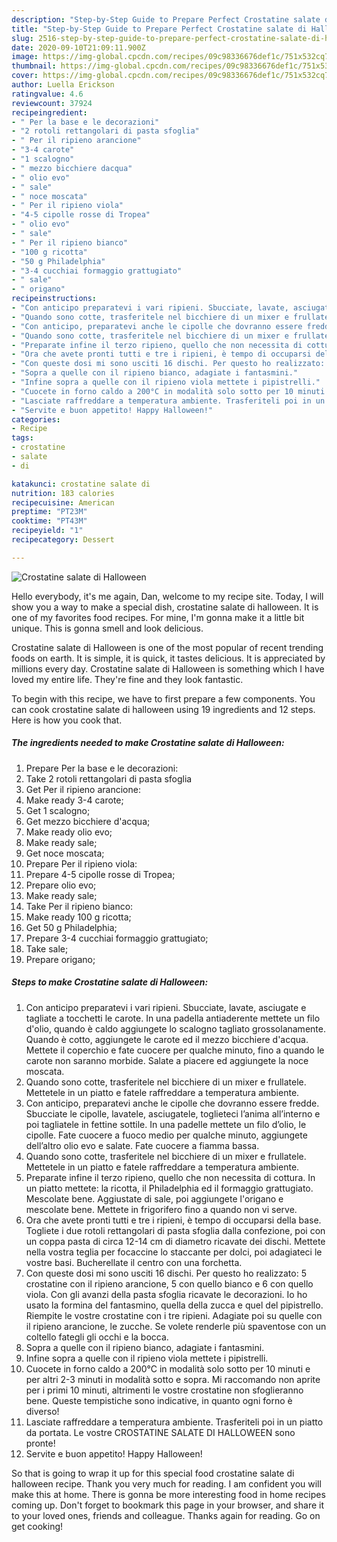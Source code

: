 ```yaml
---
description: "Step-by-Step Guide to Prepare Perfect Crostatine salate di Halloween"
title: "Step-by-Step Guide to Prepare Perfect Crostatine salate di Halloween"
slug: 2516-step-by-step-guide-to-prepare-perfect-crostatine-salate-di-halloween
date: 2020-09-10T21:09:11.900Z
image: https://img-global.cpcdn.com/recipes/09c98336676def1c/751x532cq70/crostatine-salate-di-halloween-recipe-main-photo.jpg
thumbnail: https://img-global.cpcdn.com/recipes/09c98336676def1c/751x532cq70/crostatine-salate-di-halloween-recipe-main-photo.jpg
cover: https://img-global.cpcdn.com/recipes/09c98336676def1c/751x532cq70/crostatine-salate-di-halloween-recipe-main-photo.jpg
author: Luella Erickson
ratingvalue: 4.6
reviewcount: 37924
recipeingredient:
- " Per la base e le decorazioni"
- "2 rotoli rettangolari di pasta sfoglia"
- " Per il ripieno arancione"
- "3-4 carote"
- "1 scalogno"
- " mezzo bicchiere dacqua"
- " olio evo"
- " sale"
- " noce moscata"
- " Per il ripieno viola"
- "4-5 cipolle rosse di Tropea"
- " olio evo"
- " sale"
- " Per il ripieno bianco"
- "100 g ricotta"
- "50 g Philadelphia"
- "3-4 cucchiai formaggio grattugiato"
- " sale"
- " origano"
recipeinstructions:
- "Con anticipo preparatevi i vari ripieni. Sbucciate, lavate, asciugate e tagliate a tocchetti le carote. In una padella antiaderente mettete un filo d&#39;olio, quando è caldo aggiungete lo scalogno tagliato grossolanamente. Quando è cotto, aggiungete le carote ed il mezzo bicchiere d&#39;acqua. Mettete il coperchio e fate cuocere per qualche minuto, fino a quando le carote non saranno morbide. Salate a piacere ed aggiungete la noce moscata."
- "Quando sono cotte, trasferitele nel bicchiere di un mixer e frullatele. Mettetele in un piatto e fatele raffreddare a temperatura ambiente."
- "Con anticipo, preparatevi anche le cipolle che dovranno essere fredde. Sbucciate le cipolle, lavatele, asciugatele, toglieteci l’anima all’interno e poi tagliatele in fettine sottile. In una padelle mettete un filo d’olio, le cipolle. Fate cuocere a fuoco medio per qualche minuto, aggiungete dell’altro olio evo e salate. Fate cuocere a fiamma bassa."
- "Quando sono cotte, trasferitele nel bicchiere di un mixer e frullatele. Mettetele in un piatto e fatele raffreddare a temperatura ambiente."
- "Preparate infine il terzo ripieno, quello che non necessita di cottura. In un piatto mettete: la ricotta, il Philadelphia ed il formaggio grattugiato. Mescolate bene. Aggiustate di sale, poi aggiungete l&#39;origano e mescolate bene. Mettete in frigorifero fino a quando non vi serve."
- "Ora che avete pronti tutti e tre i ripieni, è tempo di occuparsi della base. Togliete i due rotoli rettangolari di pasta sfoglia dalla confezione, poi con un coppa pasta di circa 12-14 cm di diametro ricavate dei dischi. Mettete nella vostra teglia per focaccine lo staccante per dolci, poi adagiateci le vostre basi. Bucherellate il centro con una forchetta."
- "Con queste dosi mi sono usciti 16 dischi. Per questo ho realizzato: 5 crostatine con il ripieno arancione, 5 con quello bianco e 6 con quello viola. Con gli avanzi della pasta sfoglia ricavate le decorazioni. Io ho usato la formina del fantasmino, quella della zucca e quel del pipistrello.  Riempite le vostre crostatine con i tre ripieni. Adagiate poi su quelle con il ripieno arancione, le zucche. Se volete renderle più spaventose con un coltello fategli gli occhi e la bocca."
- "Sopra a quelle con il ripieno bianco, adagiate i fantasmini."
- "Infine sopra a quelle con il ripieno viola mettete i pipistrelli."
- "Cuocete in forno caldo a 200°C in modalità solo sotto per 10 minuti e per altri 2-3 minuti in modalità sotto e sopra. Mi raccomando non aprite per i primi 10 minuti, altrimenti le vostre crostatine non sfoglieranno bene. Queste tempistiche sono indicative, in quanto ogni forno è diverso!"
- "Lasciate raffreddare a temperatura ambiente. Trasferiteli poi in un piatto da portata. Le vostre CROSTATINE SALATE DI HALLOWEEN sono pronte!"
- "Servite e buon appetito! Happy Halloween!"
categories:
- Recipe
tags:
- crostatine
- salate
- di

katakunci: crostatine salate di 
nutrition: 183 calories
recipecuisine: American
preptime: "PT23M"
cooktime: "PT43M"
recipeyield: "1"
recipecategory: Dessert

---
```



![Crostatine salate di Halloween](https://img-global.cpcdn.com/recipes/09c98336676def1c/751x532cq70/crostatine-salate-di-halloween-recipe-main-photo.jpg)

Hello everybody, it's me again, Dan, welcome to my recipe site. Today, I will show you a way to make a special dish, crostatine salate di halloween. It is one of my favorites food recipes. For mine, I'm gonna make it a little bit unique. This is gonna smell and look delicious.

Crostatine salate di Halloween is one of the most popular of recent trending foods on earth. It is simple, it is quick, it tastes delicious. It is appreciated by millions every day. Crostatine salate di Halloween is something which I have loved my entire life. They're fine and they look fantastic.




To begin with this recipe, we have to first prepare a few components. You can cook crostatine salate di halloween using 19 ingredients and 12 steps. Here is how you cook that.

<!--inarticleads1-->

##### The ingredients needed to make Crostatine salate di Halloween:

1. Prepare  Per la base e le decorazioni:
1. Take 2 rotoli rettangolari di pasta sfoglia
1. Get  Per il ripieno arancione:
1. Make ready 3-4 carote;
1. Get 1 scalogno;
1. Get  mezzo bicchiere d&#39;acqua;
1. Make ready  olio evo;
1. Make ready  sale;
1. Get  noce moscata;
1. Prepare  Per il ripieno viola:
1. Prepare 4-5 cipolle rosse di Tropea;
1. Prepare  olio evo;
1. Make ready  sale;
1. Take  Per il ripieno bianco:
1. Make ready 100 g ricotta;
1. Get 50 g Philadelphia;
1. Prepare 3-4 cucchiai formaggio grattugiato;
1. Take  sale;
1. Prepare  origano;




<!--inarticleads2-->

##### Steps to make Crostatine salate di Halloween:

1. Con anticipo preparatevi i vari ripieni. Sbucciate, lavate, asciugate e tagliate a tocchetti le carote. In una padella antiaderente mettete un filo d&#39;olio, quando è caldo aggiungete lo scalogno tagliato grossolanamente. Quando è cotto, aggiungete le carote ed il mezzo bicchiere d&#39;acqua. Mettete il coperchio e fate cuocere per qualche minuto, fino a quando le carote non saranno morbide. Salate a piacere ed aggiungete la noce moscata.
1. Quando sono cotte, trasferitele nel bicchiere di un mixer e frullatele. Mettetele in un piatto e fatele raffreddare a temperatura ambiente.
1. Con anticipo, preparatevi anche le cipolle che dovranno essere fredde. Sbucciate le cipolle, lavatele, asciugatele, toglieteci l’anima all’interno e poi tagliatele in fettine sottile. In una padelle mettete un filo d’olio, le cipolle. Fate cuocere a fuoco medio per qualche minuto, aggiungete dell’altro olio evo e salate. Fate cuocere a fiamma bassa.
1. Quando sono cotte, trasferitele nel bicchiere di un mixer e frullatele. Mettetele in un piatto e fatele raffreddare a temperatura ambiente.
1. Preparate infine il terzo ripieno, quello che non necessita di cottura. In un piatto mettete: la ricotta, il Philadelphia ed il formaggio grattugiato. Mescolate bene. Aggiustate di sale, poi aggiungete l&#39;origano e mescolate bene. Mettete in frigorifero fino a quando non vi serve.
1. Ora che avete pronti tutti e tre i ripieni, è tempo di occuparsi della base. Togliete i due rotoli rettangolari di pasta sfoglia dalla confezione, poi con un coppa pasta di circa 12-14 cm di diametro ricavate dei dischi. Mettete nella vostra teglia per focaccine lo staccante per dolci, poi adagiateci le vostre basi. Bucherellate il centro con una forchetta.
1. Con queste dosi mi sono usciti 16 dischi. Per questo ho realizzato: 5 crostatine con il ripieno arancione, 5 con quello bianco e 6 con quello viola. Con gli avanzi della pasta sfoglia ricavate le decorazioni. Io ho usato la formina del fantasmino, quella della zucca e quel del pipistrello.  Riempite le vostre crostatine con i tre ripieni. Adagiate poi su quelle con il ripieno arancione, le zucche. Se volete renderle più spaventose con un coltello fategli gli occhi e la bocca.
1. Sopra a quelle con il ripieno bianco, adagiate i fantasmini.
1. Infine sopra a quelle con il ripieno viola mettete i pipistrelli.
1. Cuocete in forno caldo a 200°C in modalità solo sotto per 10 minuti e per altri 2-3 minuti in modalità sotto e sopra. Mi raccomando non aprite per i primi 10 minuti, altrimenti le vostre crostatine non sfoglieranno bene. Queste tempistiche sono indicative, in quanto ogni forno è diverso!
1. Lasciate raffreddare a temperatura ambiente. Trasferiteli poi in un piatto da portata. Le vostre CROSTATINE SALATE DI HALLOWEEN sono pronte!
1. Servite e buon appetito! Happy Halloween!




So that is going to wrap it up for this special food crostatine salate di halloween recipe. Thank you very much for reading. I am confident you will make this at home. There is gonna be more interesting food in home recipes coming up. Don't forget to bookmark this page in your browser, and share it to your loved ones, friends and colleague. Thanks again for reading. Go on get cooking!
